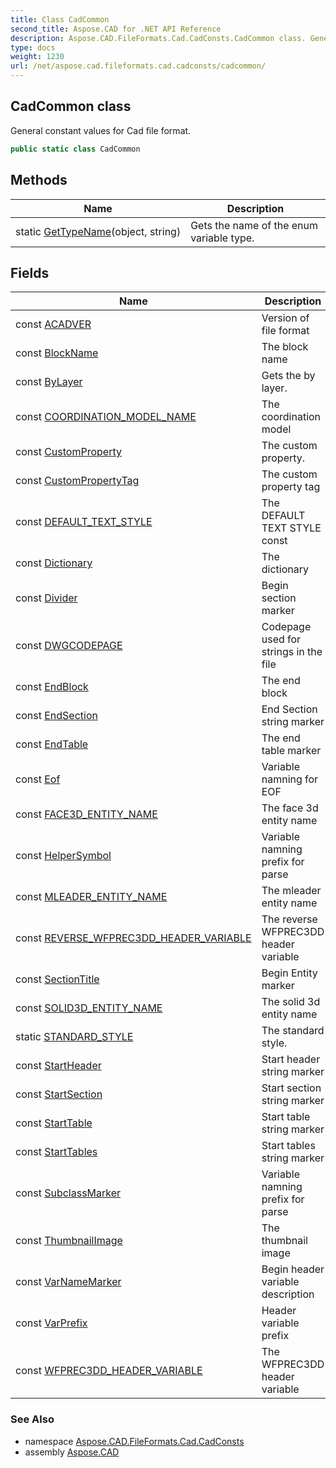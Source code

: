 ```yaml
---
title: Class CadCommon
second_title: Aspose.CAD for .NET API Reference
description: Aspose.CAD.FileFormats.Cad.CadConsts.CadCommon class. General constant values for Cad file format
type: docs
weight: 1230
url: /net/aspose.cad.fileformats.cad.cadconsts/cadcommon/
---
```

## CadCommon class

General constant values for Cad file format.

```csharp
public static class CadCommon
```

## Methods

| Name | Description |
| --- | --- |
| static [GetTypeName](../../aspose.cad.fileformats.cad.cadconsts/cadcommon/gettypename/)(object, string) | Gets the name of the enum variable type. |

## Fields

| Name | Description |
| --- | --- |
| const [ACADVER](../../aspose.cad.fileformats.cad.cadconsts/cadcommon/acadver/) | Version of file format |
| const [BlockName](../../aspose.cad.fileformats.cad.cadconsts/cadcommon/blockname/) | The block name |
| const [ByLayer](../../aspose.cad.fileformats.cad.cadconsts/cadcommon/bylayer/) | Gets the by layer. |
| const [COORDINATION_MODEL_NAME](../../aspose.cad.fileformats.cad.cadconsts/cadcommon/coordination_model_name/) | The coordination model |
| const [CustomProperty](../../aspose.cad.fileformats.cad.cadconsts/cadcommon/customproperty/) | The custom property. |
| const [CustomPropertyTag](../../aspose.cad.fileformats.cad.cadconsts/cadcommon/custompropertytag/) | The custom property tag |
| const [DEFAULT_TEXT_STYLE](../../aspose.cad.fileformats.cad.cadconsts/cadcommon/default_text_style/) | The DEFAULT TEXT STYLE const |
| const [Dictionary](../../aspose.cad.fileformats.cad.cadconsts/cadcommon/dictionary/) | The dictionary |
| const [Divider](../../aspose.cad.fileformats.cad.cadconsts/cadcommon/divider/) | Begin section marker |
| const [DWGCODEPAGE](../../aspose.cad.fileformats.cad.cadconsts/cadcommon/dwgcodepage/) | Codepage used for strings in the file |
| const [EndBlock](../../aspose.cad.fileformats.cad.cadconsts/cadcommon/endblock/) | The end block |
| const [EndSection](../../aspose.cad.fileformats.cad.cadconsts/cadcommon/endsection/) | End Section string marker |
| const [EndTable](../../aspose.cad.fileformats.cad.cadconsts/cadcommon/endtable/) | The end table marker |
| const [Eof](../../aspose.cad.fileformats.cad.cadconsts/cadcommon/eof/) | Variable namning for EOF |
| const [FACE3D_ENTITY_NAME](../../aspose.cad.fileformats.cad.cadconsts/cadcommon/face3d_entity_name/) | The face 3d entity name |
| const [HelperSymbol](../../aspose.cad.fileformats.cad.cadconsts/cadcommon/helpersymbol/) | Variable namning prefix for parse |
| const [MLEADER_ENTITY_NAME](../../aspose.cad.fileformats.cad.cadconsts/cadcommon/mleader_entity_name/) | The mleader entity name |
| const [REVERSE_WFPREC3DD_HEADER_VARIABLE](../../aspose.cad.fileformats.cad.cadconsts/cadcommon/reverse_wfprec3dd_header_variable/) | The reverse WFPREC3DD header variable |
| const [SectionTitle](../../aspose.cad.fileformats.cad.cadconsts/cadcommon/sectiontitle/) | Begin Entity marker |
| const [SOLID3D_ENTITY_NAME](../../aspose.cad.fileformats.cad.cadconsts/cadcommon/solid3d_entity_name/) | The solid 3d entity name |
| static [STANDARD_STYLE](../../aspose.cad.fileformats.cad.cadconsts/cadcommon/standard_style/) | The standard style. |
| const [StartHeader](../../aspose.cad.fileformats.cad.cadconsts/cadcommon/startheader/) | Start header string marker |
| const [StartSection](../../aspose.cad.fileformats.cad.cadconsts/cadcommon/startsection/) | Start section string marker |
| const [StartTable](../../aspose.cad.fileformats.cad.cadconsts/cadcommon/starttable/) | Start table string marker |
| const [StartTables](../../aspose.cad.fileformats.cad.cadconsts/cadcommon/starttables/) | Start tables string marker |
| const [SubclassMarker](../../aspose.cad.fileformats.cad.cadconsts/cadcommon/subclassmarker/) | Variable namning prefix for parse |
| const [ThumbnailImage](../../aspose.cad.fileformats.cad.cadconsts/cadcommon/thumbnailimage/) | The thumbnail image |
| const [VarNameMarker](../../aspose.cad.fileformats.cad.cadconsts/cadcommon/varnamemarker/) | Begin header variable description |
| const [VarPrefix](../../aspose.cad.fileformats.cad.cadconsts/cadcommon/varprefix/) | Header variable prefix |
| const [WFPREC3DD_HEADER_VARIABLE](../../aspose.cad.fileformats.cad.cadconsts/cadcommon/wfprec3dd_header_variable/) | The WFPREC3DD header variable |

### See Also

* namespace [Aspose.CAD.FileFormats.Cad.CadConsts](../../aspose.cad.fileformats.cad.cadconsts/)
* assembly [Aspose.CAD](../../)


